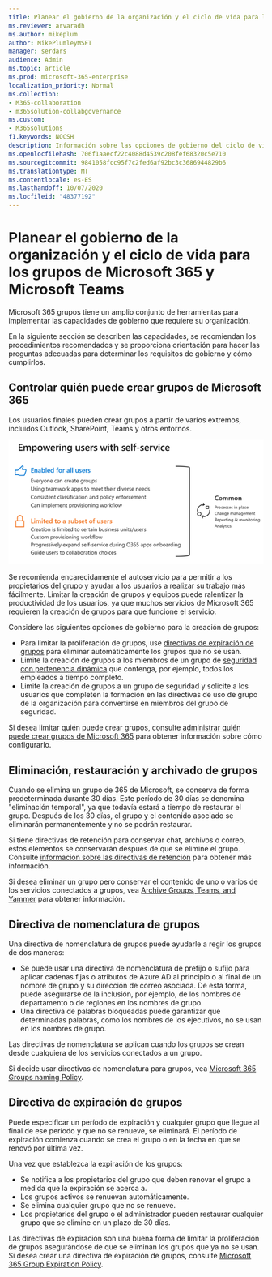 ```yaml
---
title: Planear el gobierno de la organización y el ciclo de vida para los grupos de Microsoft 365 y Microsoft Teams
ms.reviewer: arvaradh
ms.author: mikeplum
author: MikePlumleyMSFT
manager: serdars
audience: Admin
ms.topic: article
ms.prod: microsoft-365-enterprise
localization_priority: Normal
ms.collection:
- M365-collaboration
- m365solution-collabgovernance
ms.custom:
- M365solutions
f1.keywords: NOCSH
description: Información sobre las opciones de gobierno del ciclo de vida para herramientas de colaboración en Microsoft 365
ms.openlocfilehash: 706f1aaecf22c4088d4539c208fef68320c5e710
ms.sourcegitcommit: 9841058fcc95f7c2fed6af92bc3c3686944829b6
ms.translationtype: MT
ms.contentlocale: es-ES
ms.lasthandoff: 10/07/2020
ms.locfileid: "48377192"
---
```

# <a name="plan-organization-and-lifecycle-governance-for-microsoft-365-groups-and-microsoft-teams"></a>Planear el gobierno de la organización y el ciclo de vida para los grupos de Microsoft 365 y Microsoft Teams

Microsoft 365 grupos tiene un amplio conjunto de herramientas para implementar las capacidades de gobierno que requiere su organización. 

En la siguiente sección se describen las capacidades, se recomiendan los procedimientos recomendados y se proporciona orientación para hacer las preguntas adecuadas para determinar los requisitos de gobierno y cómo cumplirlos.

## <a name="control-who-can-create-microsoft-365-groups"></a>Controlar quién puede crear grupos de Microsoft 365

Los usuarios finales pueden crear grupos a partir de varios extremos, incluidos Outlook, SharePoint, Teams y otros entornos.

![DESC de imagen](../media/04.png)

Se recomienda encarecidamente el autoservicio para permitir a los propietarios del grupo y ayudar a los usuarios a realizar su trabajo más fácilmente. Limitar la creación de grupos y equipos puede ralentizar la productividad de los usuarios, ya que muchos servicios de Microsoft 365 requieren la creación de grupos para que funcione el servicio.

Considere las siguientes opciones de gobierno para la creación de grupos:

- Para limitar la proliferación de grupos, use [directivas de expiración de grupos](microsoft-365-groups-expiration-policy.md) para eliminar automáticamente los grupos que no se usan.
- Limite la creación de grupos a los miembros de un grupo de [seguridad con pertenencia dinámica](https://docs.microsoft.com/azure/active-directory/users-groups-roles/groups-create-rule) que contenga, por ejemplo, todos los empleados a tiempo completo.
- Limite la creación de grupos a un grupo de seguridad y solicite a los usuarios que completen la formación en las directivas de uso de grupo de la organización para convertirse en miembros del grupo de seguridad.

Si desea limitar quién puede crear grupos, consulte [administrar quién puede crear grupos de Microsoft 365](manage-creation-of-groups.md) para obtener información sobre cómo configurarlo.

## <a name="group-delete-restore-and-archiving"></a>Eliminación, restauración y archivado de grupos

Cuando se elimina un grupo de 365 de Microsoft, se conserva de forma predeterminada durante 30 días. Este período de 30 días se denomina "eliminación temporal", ya que todavía estará a tiempo de restaurar el grupo. Después de los 30 días, el grupo y el contenido asociado se eliminarán permanentemente y no se podrán restaurar.

Si tiene directivas de retención para conservar chat, archivos o correo, estos elementos se conservarán después de que se elimine el grupo. Consulte [información sobre las directivas de retención](https://docs.microsoft.com/microsoft-365/compliance/retention-policies) para obtener más información.

Si desea eliminar un grupo pero conservar el contenido de uno o varios de los servicios conectados a grupos, vea [Archive Groups, Teams, and Yammer](end-life-cycle-groups-teams-sites-yammer.md) para obtener información.

## <a name="group-naming-policy"></a>Directiva de nomenclatura de grupos

Una directiva de nomenclatura de grupos puede ayudarle a regir los grupos de dos maneras:

- Se puede usar una directiva de nomenclatura de prefijo o sufijo para aplicar cadenas fijas o atributos de Azure AD al principio o al final de un nombre de grupo y su dirección de correo asociada. De esta forma, puede asegurarse de la inclusión, por ejemplo, de los nombres de departamento o de regiones en los nombres de grupo.
- Una directiva de palabras bloqueadas puede garantizar que determinadas palabras, como los nombres de los ejecutivos, no se usan en los nombres de grupo.

Las directivas de nomenclatura se aplican cuando los grupos se crean desde cualquiera de los servicios conectados a un grupo.

Si decide usar directivas de nomenclatura para grupos, vea [Microsoft 365 Groups naming Policy](groups-naming-policy.md).

## <a name="group-expiration-policy"></a>Directiva de expiración de grupos

Puede especificar un período de expiración y cualquier grupo que llegue al final de ese período y que no se renueve, se eliminará. El período de expiración comienza cuando se crea el grupo o en la fecha en que se renovó por última vez.

Una vez que establezca la expiración de los grupos:
- Se notifica a los propietarios del grupo que deben renovar el grupo a medida que la expiración se acerca a.
- Los grupos activos se renuevan automáticamente.
- Se elimina cualquier grupo que no se renueve.
- Los propietarios del grupo o el administrador pueden restaurar cualquier grupo que se elimine en un plazo de 30 días.

Las directivas de expiración son una buena forma de limitar la proliferación de grupos asegurándose de que se eliminan los grupos que ya no se usan. Si desea crear una directiva de expiración de grupos, consulte [Microsoft 365 Group Expiration Policy](microsoft-365-groups-expiration-policy.md).

